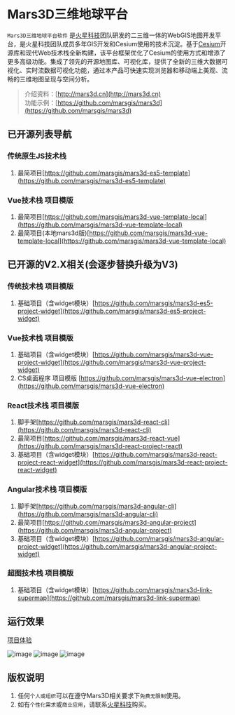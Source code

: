 # Mars3D三维地球平台
 `Mars3D三维地球平台软件` 是[火星科技](http://marsgis.cn/)团队研发的二三维一体的WebGIS地图开发平台，是火星科技团队成员多年GIS开发和Cesium使用的技术沉淀。基于[Cesium](https://cesium.com/cesiumjs/)开源库和现代Web技术栈全新构建，该平台框架优化了Cesium的使用方式和增添了更多高级功能。集成了领先的开源地图库、可视化库，提供了全新的三维大数据可视化、实时流数据可视化功能，通过本产品可快速实现浏览器和移动端上美观、流畅的三维地图呈现与空间分析。


> 介绍资料：[http://mars3d.cn](http://mars3d.cn)  
> 功能示例：[https://github.com/marsgis/mars3d](https://github.com/marsgis/mars3d)


## 已开源列表导航 

### 传统原生JS技术栈
1. 最简项目[https://github.com/marsgis/mars3d-es5-template](https://github.com/marsgis/mars3d-es5-template)

### Vue技术栈 项目模版
1. 最简项目[https://github.com/marsgis/mars3d-vue-template-local](https://github.com/marsgis/mars3d-vue-template-local)
2. 最简项目(本地mars3d版)[https://github.com/marsgis/mars3d-vue-template-local](https://github.com/marsgis/mars3d-vue-template-local)

 

 
## 已开源的V2.X相关(会逐步替换升级为V3) 
 

### 传统技术栈 项目模版
1. 基础项目（含widget模块）[https://github.com/marsgis/mars3d-es5-project-widget](https://github.com/marsgis/mars3d-es5-project-widget)

### Vue技术栈 项目模版
1. 基础项目（含widget模块）[https://github.com/marsgis/mars3d-vue-project-widget](https://github.com/marsgis/mars3d-vue-project-widget)
2. CS桌面程序 项目模版 [https://github.com/marsgis/mars3d-vue-electron](https://github.com/marsgis/mars3d-vue-electron)

 
### React技术栈 项目模版
1. 脚手架[https://github.com/marsgis/mars3d-react-cli](https://github.com/marsgis/mars3d-react-cli)
2. 最简项目[https://github.com/marsgis/mars3d-react-vue](https://github.com/marsgis/mars3d-react-project-react)
3. 基础项目（含widget模块）[https://github.com/marsgis/mars3d-react-project-react-widget](https://github.com/marsgis/mars3d-react-project-react-widget)


### Angular技术栈 项目模版
1. 脚手架[https://github.com/marsgis/mars3d-angular-cli](https://github.com/marsgis/mars3d-angular-cli)
2. 最简项目[https://github.com/marsgis/mars3d-angular-project](https://github.com/marsgis/mars3d-angular-project)
3. 基础项目（含widget模块）[https://github.com/marsgis/mars3d-angular-project-widget](https://github.com/marsgis/mars3d-angular-project-widget)
 

### 超图技术栈 项目模版
1. 基础项目（含widget模块）[https://github.com/marsgis/mars3d-link-supermap](https://github.com/marsgis/mars3d-link-supermap)




## 运行效果 
 [项目体验](http://cesium.marsgis.cn/project.html)

 ![image](http://cesium.marsgis.cn/docs/img/project/1.jpg)
 ![image](http://cesium.marsgis.cn/docs/img/project/3.jpg)
 ![image](http://cesium.marsgis.cn/docs/img/project/4.jpg)



## 版权说明
1. 任何`个人或组织`可以在遵守Mars3D相关要求下`免费无限制`使用。
2. 如有`个性化需求`或`商业应用`，请联系[火星科技](http://mars3d.cn)购买。